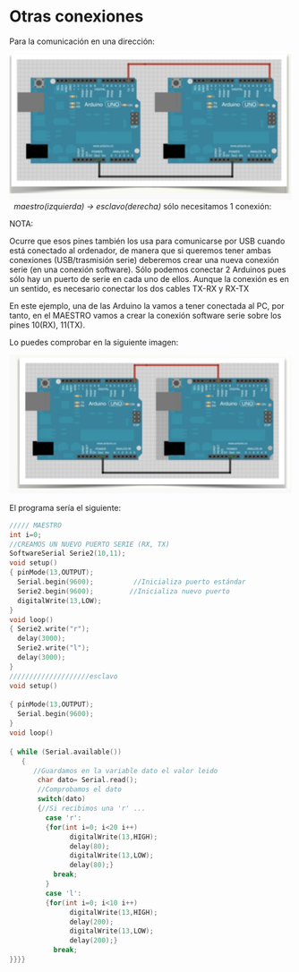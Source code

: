 
# Otras conexiones

Para la comunicación en una dirección:

![](img/m5img0.1.png)
 
_maestro(izquierda) -> esclavo(derecha)_ sólo necesitamos 1 conexión:

NOTA: 

Ocurre que esos pines también los usa para comunicarse por USB cuando está conectado al ordenador, de manera que si queremos tener ambas conexiones (USB/trasmisión serie) deberemos crear una nueva conexión serie (en una conexión software). Sólo podemos conectar 2 Arduinos pues sólo hay un puerto de serie en cada uno de ellos. Aunque la conexión es en un sentido, es necesario conectar los dos cables TX-RX y RX-TX

En este ejemplo, una de las Arduino la vamos a tener conectada al PC, por tanto, en el MAESTRO vamos a crear la conexión software serie sobre los pines 10(RX), 11(TX). 

Lo puedes comprobar en la siguiente imagen:

![](img/m5img1.png)

El programa sería el siguiente:

```cpp
///// MAESTRO
int i=0; 
//CREAMOS UN NUEVO PUERTO SERIE (RX, TX)
SoftwareSerial Serie2(10,11); 
void setup()
{ pinMode(13,OUTPUT);
  Serial.begin(9600);          //Inicializa puerto estándar
  Serie2.begin(9600);         //Inicializa nuevo puerto
  digitalWrite(13,LOW);
}
void loop()
{ Serie2.write("r");
  delay(3000);
  Serie2.write("l");
  delay(3000);
}
////////////////////esclavo
void setup()

{ pinMode(13,OUTPUT);
  Serial.begin(9600);
}
void loop()

{ while (Serial.available())
   {
      //Guardamos en la variable dato el valor leido
       char dato= Serial.read();
       //Comprobamos el dato
       switch(dato)
       {//Si recibimos una 'r' ...
         case 'r':
         {for(int i=0; i<20 i++)
               digitalWrite(13,HIGH);
               delay(80);
               digitalWrite(13,LOW);
               delay(80);}
           break;
         }
         case 'l':
         {for(int i=0; i<10 i++)
               digitalWrite(13,HIGH);
               delay(200);
               digitalWrite(13,LOW);
               delay(200);}
           break;
}}}}
```